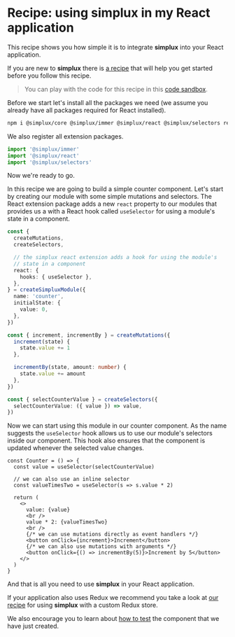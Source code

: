 # Recipe: using **simplux** in my React application

This recipe shows you how simple it is to integrate **simplux** into your React application.

If you are new to **simplux** there is [a recipe](../../basics/getting-started#readme) that will help you get started before you follow this recipe.

> You can play with the code for this recipe in this [code sandbox](https://codesandbox.io/s/github/MrWolfZ/simplux/tree/master/recipes/react/using-in-react-application).

Before we start let's install all the packages we need (we assume you already have all packages required for React installed).

```sh
npm i @simplux/core @simplux/immer @simplux/react @simplux/selectors redux -S
```

We also register all extension packages.

```ts
import '@simplux/immer'
import '@simplux/react'
import '@simplux/selectors'
```

Now we're ready to go.

In this recipe we are going to build a simple counter component. Let's start by creating our module with some simple mutations and selectors. The React extension package adds a new `react` property to our modules that provides us a with a React hook called `useSelector` for using a module's state in a component.

```ts
const {
  createMutations,
  createSelectors,

  // the simplux react extension adds a hook for using the module's
  // state in a component
  react: {
    hooks: { useSelector },
  },
} = createSimpluxModule({
  name: 'counter',
  initialState: {
    value: 0,
  },
})

const { increment, incrementBy } = createMutations({
  increment(state) {
    state.value += 1
  },

  incrementBy(state, amount: number) {
    state.value += amount
  },
})

const { selectCounterValue } = createSelectors({
  selectCounterValue: ({ value }) => value,
})
```

Now we can start using this module in our counter component. As the name suggests the `useSelector` hook allows us to use our module's selectors inside our component. This hook also ensures that the component is updated whenever the selected value changes.

```tsx
const Counter = () => {
  const value = useSelector(selectCounterValue)

  // we can also use an inline selector
  const valueTimesTwo = useSelector(s => s.value * 2)

  return (
    <>
      value: {value}
      <br />
      value * 2: {valueTimesTwo}
      <br />
      {/* we can use mutations directly as event handlers */}
      <button onClick={increment}>Increment</button>
      {/* we can also use mutations with arguments */}
      <button onClick={() => incrementBy(5)}>Increment by 5</button>
    </>
  )
}
```

And that is all you need to use **simplux** in your React application.

If your application also uses Redux we recommend you take a look at [our recipe](../../advanced/using-in-redux-application#readme) for using **simplux** with a custom Redux store.

We also encourage you to learn about [how to test](../testing-components-using-state#readme) the component that we have just created.
